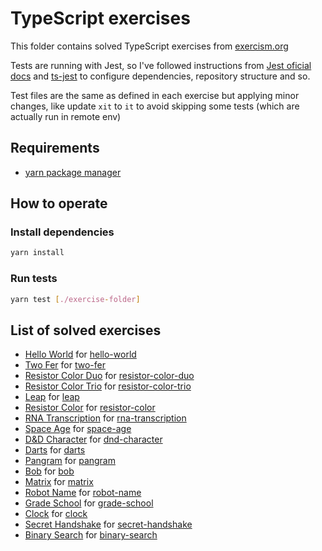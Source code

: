 # TypeScript exercises

This folder contains solved TypeScript exercises from [exercism.org](https://exercism.org/tracks/typescript/exercises)

Tests are running with Jest, so I've followed instructions from [Jest oficial docs](https://jestjs.io/docs/getting-started) and [ts-jest](https://kulshekhar.github.io/ts-jest/docs/getting-started/installation/#jest-config-file) to configure dependencies, repository structure and so.

Test files are the same as defined in each exercise but applying minor changes, like update `xit` to `it` to avoid skipping some tests (which are actually run in remote env)

## Requirements

- [yarn package manager](https://yarnpkg.com/cli/install)

## How to operate

### Install dependencies

```bash
yarn install
```

### Run tests

```bash
yarn test [./exercise-folder]
```

## List of solved exercises

- [Hello World](./hello-world/) for [hello-world](https://exercism.org/tracks/typescript/exercises/hello-world)
- [Two Fer](./two-fer/) for [two-fer](https://exercism.org/tracks/typescript/exercises/two-fer)
- [Resistor Color Duo](./resistor-color-duo/) for [resistor-color-duo](https://exercism.org/tracks/typescript/exercises/resistor-color-duo)
- [Resistor Color Trio](./resistor-color-trio) for [resistor-color-trio](https://exercism.org/tracks/typescript/exercises/resistor-color-trio)
- [Leap](./leap) for [leap](https://exercism.org/tracks/typescript/exercises/leap)
- [Resistor Color](./resistor-color) for [resistor-color](https://exercism.org/tracks/typescript/exercises/resistor-color)
- [RNA Transcription](./rna-transcription) for [rna-transcription](https://exercism.org/tracks/typescript/exercises/rna-transcription)
- [Space Age](./space-age) for [space-age](https://exercism.org/tracks/typescript/exercises/space-age)
- [D&D Character](./dnd-character/) for [dnd-character](https://exercism.org/tracks/typescript/exercises/dnd-character)
- [Darts](./darts/) for [darts](https://exercism.org/tracks/typescript/exercises/darts)
- [Pangram](./pangram/) for [pangram](https://exercism.org/tracks/typescript/exercises/pangram)
- [Bob](./bob/) for [bob](https://exercism.org/tracks/typescript/exercises/bob)
- [Matrix](./matrix) for [matrix](https://exercism.org/tracks/typescript/exercises/matrix)
- [Robot Name](./robot-name/) for [robot-name](https://exercism.org/tracks/typescript/exercises/robot-name)
- [Grade School](./grade-school/) for [grade-school](https://exercism.org/tracks/typescript/exercises/grade-school)
- [Clock](./clock/) for [clock](https://exercism.org/tracks/typescript/exercises/clock)
- [Secret Handshake](./secret-handshake) for [secret-handshake](https://exercism.org/tracks/typescript/exercises/secret-handshake)
- [Binary Search](./binary-search) for [binary-search](https://exercism.org/tracks/typescript/exercises/binary-search)
